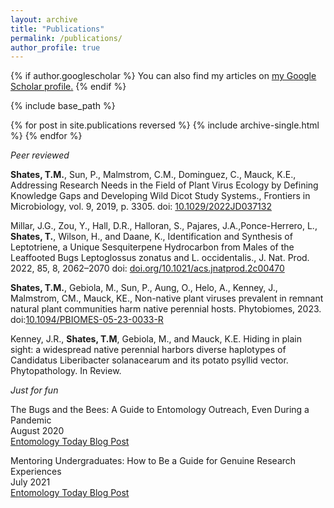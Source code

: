 ```yaml
---
layout: archive
title: "Publications"
permalink: /publications/
author_profile: true
---
```


{% if author.googlescholar %}
  You can also find my articles on <u><a href="{{author.googlescholar}}">my Google Scholar profile</a>.</u>
{% endif %}

{% include base_path %}

{% for post in site.publications reversed %}
  {% include archive-single.html %}
{% endfor %}

*Peer reviewed*


**Shates, T.M.**, Sun, P., Malmstrom, C.M., Dominguez, C., Mauck, K.E., Addressing Research Needs in the Field of Plant Virus Ecology by Defining Knowledge Gaps and Developing Wild Dicot Study Systems., Frontiers in Microbiology, vol. 9, 2019, p. 3305. doi: [10.1029/2022JD037132](https://www.frontiersin.org/articles/10.3389/fmicb.2018.03305/full)


Millar, J.G., Zou, Y., Hall, D.R., Halloran, S., Pajares, J.A.,Ponce-Herrero, L., **Shates, T.**, Wilson, H., and Daane, K., Identification and Synthesis of Leptotriene, a Unique Sesquiterpene Hydrocarbon from Males of the Leaffooted Bugs Leptoglossus zonatus and L. occidentalis., J. Nat. Prod. 2022, 85, 8, 2062–2070 doi: [doi.org/10.1021/acs.jnatprod.2c00470](https://pubs.acs.org/doi/epdf/10.1021/acs.jnatprod.2c00470)


**Shates, T.M.**, Gebiola, M., Sun, P., Aung, O., Helo, A., Kenney, J., Malmstrom, CM., Mauck, KE., Non-native plant viruses prevalent in remnant natural plant communities harm native perennial hosts. Phytobiomes, 2023. doi:[10.1094/PBIOMES-05-23-0033-R](https://apsjournals.apsnet.org/doi/abs/10.1094/PBIOMES-05-23-0033-R)   

Kenney, J.R., **Shates, T.M**, Gebiola, M., and Mauck, K.E. Hiding in plain sight: a widespread native perennial harbors
diverse haplotypes of Candidatus Liberibacter solanacearum and its potato psyllid vector. Phytopathology. In Review.  


*Just for fun*  

The Bugs and the Bees: A Guide to Entomology Outreach, Even During a Pandemic<br>
August 2020<br>
[Entomology Today Blog Post](https://entomologytoday.org/2020/08/04/bugs-bees-guide-entomology-outreach-pandemic/)  


Mentoring Undergraduates: How to Be a Guide for Genuine Research Experiences<br>
July 2021<br>
[Entomology Today Blog Post](https://entomologytoday.org/2020/08/04/bugs-bees-guide-entomology-outreach-pandemic/)

